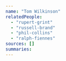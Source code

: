 ```yaml
---
name: "Tom Wilkinson"
relatedPeople:
  - "rupert-grint"
  - "russell-brand"
  - "phil-collins"
  - "ralph-fiennes"
sources: []
summaries:
---
```


